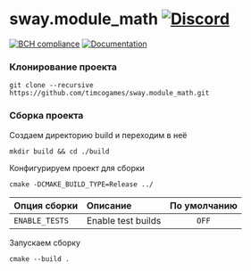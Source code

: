 # sway.module_math [![Discord](https://discordapp.com/api/guilds/402238411639095297/widget.png)](https://discord.gg/vCMcgwQ)

[![BCH compliance](https://bettercodehub.com/edge/badge/timcogames/sway.module_math?branch=master)](https://bettercodehub.com/)
[![Documentation](https://codedocs.xyz/timcogames/sway.module_math.svg)](https://codedocs.xyz/timcogames/sway.module_math/)

### Клонирование проекта

```console
git clone --recursive https://github.com/timcogames/sway.module_math.git
```

### Сборка проекта

Создаем директорию build и переходим в неё

```console
mkdir build && cd ./build
```

Конфигурируем проект для сборки

```console
cmake -DCMAKE_BUILD_TYPE=Release ../
```

Опция сборки | Описание | По умолчанию
:---|:---|:---:
`ENABLE_TESTS` | Enable test builds | `OFF`

Запускаем сборку

```console
cmake --build .
```
